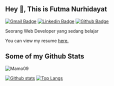 
## Hey 👋, This is Futma Nurhidayat
[![Gmail Badge](https://img.shields.io/badge/-futmanurhidayat09@gmail.com-c14438?style=flat&logo=Gmail&logoColor=white&link=mailto:futmanurhidayat09@gmail.com)](mailto:futmanurhidayat09@gmail.com) 
[![Linkedin Badge](https://img.shields.io/badge/-futmanurhidayat-0072b1?style=flat&logo=Linkedin&logoColor=white&link=https://www.linkedin.com/in/futmanurhidayat/)](https://www.linkedin.com/in/futmanurhidayat/)   [![Github Badge](https://img.shields.io/badge/-Mamo09-grey?style=flat&logo=github&logoColor=white&link=https://github.com/Mamo09/)](https://www.github.com/Mamo09/) <p align='left'>Seorang Web Developer yang sedang belajar</p><p align='left'> You can view my resume <a href='https://drive.google.com/file/d/1ywjXtQWH_nXkxOxsFl3ooLiWlhmoyr3h/view?usp=sharing' target=_blank><u>here</u>.</a></p>
## Some of my Github Stats
<p align=left> <img src=https://komarev.com/ghpvc/?username=Mamo09 alt=Mamo09 /> </p>

[![Github stats](https://github-readme-stats.vercel.app/api?username=Mamo09&show_icons=true&include_all_commits=true)](https://github.com/Mamo09/github-readme-stats)
[![Top Langs](https://github-readme-stats.vercel.app/api/top-langs/?username=Mamo09&layout=compact)](https://github.com/Mamo09/github-readme-stats)

